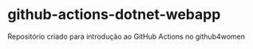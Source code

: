 # github-actions-dotnet-webapp
Repositório criado para introdução ao GitHub Actions no github4women
